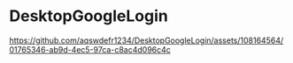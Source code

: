 # DesktopGoogleLogin

https://github.com/aqswdefr1234/DesktopGoogleLogin/assets/108164564/01765346-ab9d-4ec5-97ca-c8ac4d096c4c

